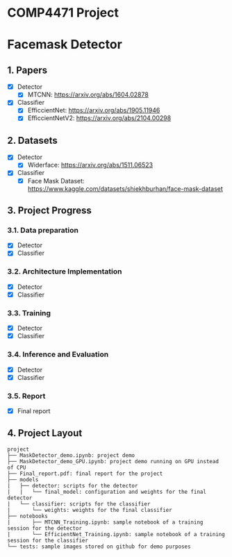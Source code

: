 # COMP4471 Project
# Facemask Detector

## 1. Papers
- [x] Detector
  - [x] MTCNN: https://arxiv.org/abs/1604.02878
- [x] Classifier
  - [x] EfficcientNet: https://arxiv.org/abs/1905.11946
  - [x] EfficcientNetV2: https://arxiv.org/abs/2104.00298

## 2. Datasets
- [x] Detector
  - [x] Widerface: https://arxiv.org/abs/1511.06523
- [x] Classifier
  - [x] Face Mask Dataset: https://www.kaggle.com/datasets/shiekhburhan/face-mask-dataset

## 3. Project Progress
### 3.1. Data preparation
- [x] Detector
- [x] Classifier
### 3.2. Architecture Implementation
- [x] Detector
- [x] Classifier
### 3.3. Training 
- [x] Detector
- [x] Classifier
### 3.4. Inference and Evaluation
- [x] Detector
- [x] Classifier
### 3.5. Report
- [x] Final report


## 4. Project Layout
```
project
├── MaskDetector_demo.ipynb: project demo
├── MaskDetector_demo_GPU.ipynb: project demo running on GPU instead of CPU
├── Final_report.pdf: final report for the project
├── models
|   ├── detector: scripts for the detector
|   |   └── final_model: configuration and weights for the final detector
|   └── classifier: scripts for the classifier
|       └── weights: weights for the final classifier
├── notebooks
|       ├── MTCNN_Training.ipynb: sample notebook of a training session for the detector
|       └── EfficientNet_Training.ipynb: sample notebook of a training session for the classifier
└── tests: sample images stored on github for demo purposes
